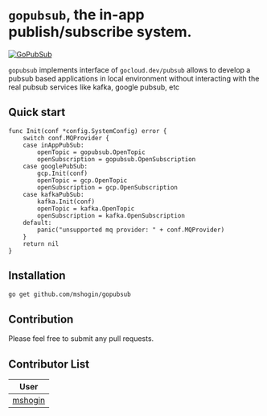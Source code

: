 # `gopubsub`, the in-app publish/subscribe system.

[![GoPubSub](https://github.com/mshogin/gopubsub)](https://github.com/mshogin/gopubsub)

`gopubsub` implements interface of `gocloud.dev/pubsub` allows to develop a pubsub based applications
in local environment without interacting with the real pubsub services like kafka, google pubsub, etc

## Quick start

```golang
func Init(conf *config.SystemConfig) error {
	switch conf.MQProvider {
	case inAppPubSub:
		openTopic = gopubsub.OpenTopic
		openSubscription = gopubsub.OpenSubscription
	case googlePubSub:
		gcp.Init(conf)
		openTopic = gcp.OpenTopic
		openSubscription = gcp.OpenSubscription
	case kafkaPubSub:
		kafka.Init(conf)
		openTopic = kafka.OpenTopic
		openSubscription = kafka.OpenSubscription
	default:
		panic("unsupported mq provider: " + conf.MQProvider)
	}
	return nil
}
```

## Installation

```sh
go get github.com/mshogin/gopubsub
```

## Contribution

Please feel free to submit any pull requests.

## Contributor List


|User|
|--|
| [mshogin](https://github.com/mshogin) |

